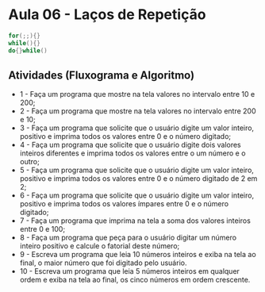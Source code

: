 # Aula 06 - Laços de Repetição
```c
for(;;){}
while(){}
do{}while()
```
## Atividades (Fluxograma e Algoritmo)
- 1 - Faça um programa que mostre na tela valores no intervalo entre 10 e 200;
- 2 - Faça um programa que mostre na tela valores no intervalo entre 200 e 10;
- 3 - Faça um programa que solicite que o usuário digite um valor inteiro, positivo e imprima todos os valores entre 0 e o número digitado;
- 4 - Faça um programa que solicite que o usuário digite dois valores inteiros diferentes e imprima todos os valores entre o um número e o outro;
- 5 - Faça um programa que solicite que o usuário digite um valor inteiro, positivo e imprima todos os valores entre 0 e o número digitado de 2 em 2;
- 6 - Faça um programa que solicite que o usuário digite um valor inteiro, positivo e imprima todos os valores ímpares entre 0 e o número digitado;
- 7 - Faça um programa que imprima na tela a soma dos valores inteiros entre 0 e  100;
- 8 - Faça um programa que peça para o usuário digitar um número inteiro positivo e calcule o fatorial deste número;
- 9 - Escreva um programa que leia 10 números inteiros e exiba na tela ao final, o maior número que foi digitado pelo usuário.
- 10 - Escreva um programa que leia 5 números inteiros em qualquer ordem e exiba na tela ao final, os cinco números em ordem crescente.
